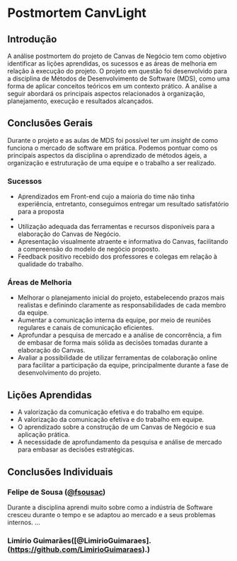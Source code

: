 # Postmortem CanvLight

## Introdução
A análise postmortem do projeto de Canvas de Negócio tem como objetivo identificar as lições aprendidas, os sucessos e as áreas de melhoria em relação à execução do projeto. O projeto em questão foi desenvolvido para a disciplina de Métodos de Desenvolvimento de Software (MDS), como uma forma de aplicar conceitos teóricos em um contexto prático. A análise a seguir abordará os principais aspectos relacionados à organização, planejamento, execução e resultados alcançados.

## Conclusões Gerais
Durante o projeto e as aulas de MDS foi possível ter um _insight_ de como funciona o mercado de software em prática. Podemos pontuar como os principais aspectos da disciplina o aprendizado de métodos ágeis, a organização e estruturação de uma equipe e o trabalho a ser realizado.

### Sucessos
- Aprendizados em Front-end cujo a maioria do time não tinha experiência, entretanto, conseguimos entregar um resultado satisfatório para a proposta
- 
- Utilização adequada das ferramentas e recursos disponíveis para a elaboração do Canvas de Negócio.
- Apresentação visualmente atraente e informativa do Canvas, facilitando a compreensão do modelo de negócio proposto.
- Feedback positivo recebido dos professores e colegas em relação à qualidade do trabalho.

### Áreas de Melhoria
- Melhorar o planejamento inicial do projeto, estabelecendo prazos mais realistas e definindo claramente as responsabilidades de cada membro da equipe.
- Aumentar a comunicação interna da equipe, por meio de reuniões regulares e canais de comunicação eficientes.
- Aprofundar a pesquisa de mercado e a análise de concorrência, a fim de embasar de forma mais sólida as decisões tomadas durante a elaboração do Canvas.
- Avaliar a possibilidade de utilizar ferramentas de colaboração online para facilitar a participação da equipe, principalmente durante a fase de desenvolvimento do projeto.

## Lições Aprendidas
- A valorização da comunicação efetiva e do trabalho em equipe.
- A valorização da comunicação efetiva e do trabalho em equipe.
- O aprendizado sobre a construção de um Canvas de Negócio e sua aplicação prática.
- A necessidade de aprofundamento da pesquisa e análise de mercado para embasar as decisões estratégicas.

## Conclusões Individuais

### Felipe de Sousa ([@fsousac](https://github.com/fsousac))

Durante a disciplina aprendi muito sobre como a indústria de Software cresceu durante o tempo e se adaptou ao mercado e a seus problemas internos. ...

### Limírio Guimarães([@LimirioGuimaraes].(https://github.com/LimirioGuimaraes).)



